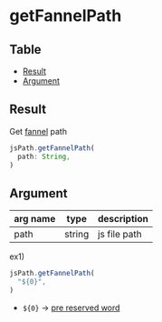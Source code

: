 # getFannelPath


Table
-----------------

* [Result](#result)
* [Argument](#argument)


## Result

Get [fannel](https://github.com/puutaro/CommandClick/blob/master/md/developer/glossary.md#fannel) path



```js.js
jsPath.getFannelPath(  
  path: String,  
)

```

## Argument

| arg name | type | description |
| -------- | -------- | -------- |
| path | string | js file path |


ex1) 

```js.js
jsPath.getFannelPath(  
  "${0}",  
)
```

- `${0}` -> [pre reserved word](https://github.com/puutaro/CommandClick/blob/master/md/developer/js_pre_reserved_word.md)

